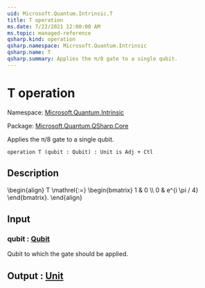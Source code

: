 ```yaml
---
uid: Microsoft.Quantum.Intrinsic.T
title: T operation
ms.date: 7/22/2021 12:00:00 AM
ms.topic: managed-reference
qsharp.kind: operation
qsharp.namespace: Microsoft.Quantum.Intrinsic
qsharp.name: T
qsharp.summary: Applies the π/8 gate to a single qubit.
---
```


# T operation

Namespace: [Microsoft.Quantum.Intrinsic](xref:Microsoft.Quantum.Intrinsic)

Package: [Microsoft.Quantum.QSharp.Core](https://nuget.org/packages/Microsoft.Quantum.QSharp.Core)


Applies the π/8 gate to a single qubit.

```qsharp
operation T (qubit : Qubit) : Unit is Adj + Ctl
```


## Description

\begin{align}T \mathrel{:=}\begin{bmatrix}1 & 0 \\\\0 & e^{i \pi / 4}\end{bmatrix}.\end{align}

## Input

### qubit : [Qubit](xref:microsoft.quantum.qsharp.valueliterals#qubit-literals)

Qubit to which the gate should be applied.



## Output : [Unit](xref:microsoft.quantum.qsharp.valueliterals#unit-literal)

